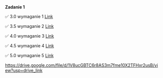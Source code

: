 **Zadanie 1** 

:white_check_mark: 3.0 wymaganie 1 [Link](https://github.com/m-aleksandra/ebiznes/tree/main/zad1)

:white_check_mark: 3.5 wymaganie 2 [Link](https://github.com/m-aleksandra/ebiznes/tree/main/zad1)

:white_check_mark: 4.0 wymaganie 3 [Link](https://github.com/m-aleksandra/ebiznes/tree/main/zad1)

:white_check_mark: 4.5 wymaganie 4 [Link](https://github.com/m-aleksandra/ebiznes/tree/main/zad1)

:white_check_mark: 5.0 wymaganie 5 [Link](https://github.com/m-aleksandra/ebiznes/tree/main/zad1)

https://drive.google.com/file/d/1V8ucGBTC6r8AS3m7fme10X2TFHxr2usB/view?usp=drive_link